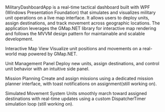 MilitaryDashboardApp is a real-time tactical dashboard built with WPF (Windows Presentation Foundation) that simulates and visualizes military unit operations on a live map interface. It allows users to deploy units, assign destinations, and track movement across geographic locations. The application leverages the GMap.NET library for interactive map rendering and follows the MVVM design pattern for maintainable and scalable development.

Interactive Map View
Visualize unit positions and movements on a real-world map powered by GMap.NET.

Unit Management Panel
Deploy new units, assign destinations, and control unit behavior with an intuitive side panel.

Mission Planning
Create and assign missions using a dedicated mission planner interface, with toast notifications on assignment(still working on).

Simulated Movement System
Units smoothly march toward assigned destinations with real-time updates using a custom DispatcherTimer simulation loop (still working on). 


